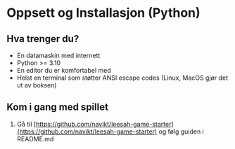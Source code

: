 # Oppsett og Installasjon (Python)

## Hva trenger du?

- En datamaskin med internett
- Python >= 3.10
- En editor du er komfortabel med
- Helst en terminal som støtter ANSI escape codes (Linux, MacOS gjør det ut av boksen)

## Kom i gang med spillet

1. Gå til [https://github.com/navikt/leesah-game-starter](https://github.com/navikt/leesah-game-starter) og følg guiden i README.md
